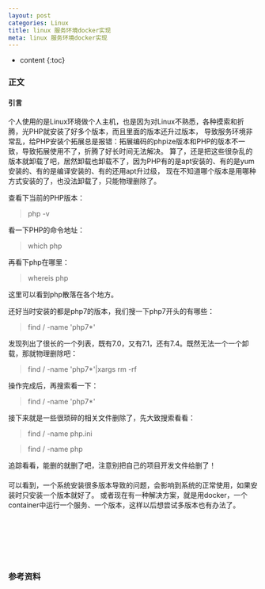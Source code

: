 ```yaml
---
layout: post
categories: Linux
title: linux 服务环境docker实现
meta: linux 服务环境docker实现
---
```

* content
{:toc}

### 正文

#### 引言

个人使用的是Linux环境做个人主机，也是因为对Linux不熟悉，各种摸索和折腾，光PHP就安装了好多个版本，而且里面的版本还升过版本，
导致服务环境非常乱，给PHP安装个拓展总是报错：拓展编码的phpize版本和PHP的版本不一致，导致拓展使用不了，折腾了好长时间无法解决。
算了，还是把这些很杂乱的版本就卸载了吧，居然卸载也卸载不了，因为PHP有的是apt安装的、有的是yum安装的、有的是编译安装的、有的还用apt升过级，
现在不知道哪个版本是用哪种方式安装的了，也没法卸载了，只能物理删除了。

查看下当前的PHP版本：

> php -v

看一下PHP的命令地址：

> which php

再看下php在哪里：

> whereis php

这里可以看到php散落在各个地方。

还好当时安装的都是php7的版本，我们搜一下php7开头的有哪些：

> find / -name 'php7*'

发现列出了很长的一个列表，既有7.0，又有7.1，还有7.4。既然无法一个一个卸载，那就物理删除吧：

> find / -name 'php7*'|xargs rm -rf

操作完成后，再搜索看一下：

> find / -name 'php7*'

接下来就是一些很琐碎的相关文件删除了，先大致搜索看看：

> find / -name php.ini

> find / -name php

追踪看看，能删的就删了吧，注意别把自己的项目开发文件给删了！

#### 

可以看到，一个系统安装很多版本导致的问题，会影响到系统的正常使用，如果安装时只安装一个版本就好了。
或者现在有一种解决方案，就是用docker，一个container中运行一个服务、一个版本，这样以后想尝试多版本也有办法了。



<br/><br/><br/><br/><br/>
### 参考资料



